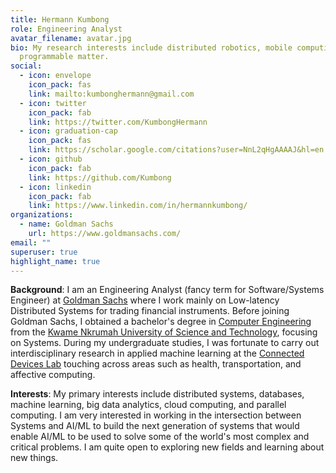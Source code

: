 ```yaml
---
title: Hermann Kumbong
role: Engineering Analyst
avatar_filename: avatar.jpg
bio: My research interests include distributed robotics, mobile computing and
  programmable matter.
social:
  - icon: envelope
    icon_pack: fas
    link: mailto:kumbonghermann@gmail.com
  - icon: twitter
    icon_pack: fab
    link: https://twitter.com/KumbongHermann
  - icon: graduation-cap
    icon_pack: fas
    link: https://scholar.google.com/citations?user=NnL2qHgAAAAJ&hl=en
  - icon: github
    icon_pack: fab
    link: https://github.com/Kumbong
  - icon: linkedin
    icon_pack: fab
    link: https://www.linkedin.com/in/hermannkumbong/
organizations:
  - name: Goldman Sachs
    url: https://www.goldmansachs.com/
email: ""
superuser: true
highlight_name: true
---
```

**Background**: I am an Engineering Analyst (fancy term for Software/Systems Engineer)  at [Goldman Sachs](https://www.goldmansachs.com/careers/divisions/engineering/) where I work mainly on Low-latency Distributed Systems for trading financial instruments. Before joining Goldman Sachs, I obtained a bachelor's degree in [Computer Engineering](https://coe.knust.edu.gh/) from the [Kwame Nkrumah University of Science and Technology](https://www.knust.edu.gh/), focusing on Systems. During my undergraduate studies, I was fortunate to carry out interdisciplinary research in applied machine learning at the [Connected Devices Lab](http://connecteddeviceslab.org) touching across areas such as health, transportation, and affective computing.

**Interests**: My primary interests include distributed systems, databases, machine learning, big data analytics, cloud computing, and parallel computing.  I am very interested in working in the intersection between Systems and AI/ML to build the next generation of systems that would enable AI/ML to be used to solve some of the world's most complex and critical problems. I am quite open to exploring new fields and learning about new things.

